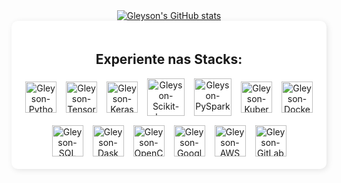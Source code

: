 <div style="display: flex; flex-wrap: wrap; justify-content: center; align-items: center; text-align: center;">

  <!-- Estatísticas do GitHub -->
  <div style="flex: 1; min-width: 300px;">
    <a href="https://github.com/anuraghazra/github-readme-stats">
      <img src="https://github-readme-stats.vercel.app/api?username=gleysonrn&show_icons=true&theme=vampire" alt="Gleyson's GitHub stats">
    </a>
  </div>

  <!-- Tecnologias (Fundo Branco) -->
  <div style="flex: 1; min-width: 300px; background-color: white; padding: 20px; border-radius: 10px; box-shadow: 2px 2px 10px rgba(0,0,0,0.1);">
    <h2>Experiente nas Stacks:</h2>
    <div style="display: flex; flex-wrap: wrap; gap: 15px; justify-content: center; align-items: center;">
      <!-- Python -->
      <a href="https://www.python.org" target="_blank" rel="noopener noreferrer">
        <img src="https://www.svgrepo.com/show/354238/python.svg" alt="Gleyson-Python" width="50" height="50">
      </a>
      <!-- TensorFlow -->
      <a href="https://www.tensorflow.org" target="_blank" rel="noopener noreferrer">
        <img src="https://www.svgrepo.com/show/354440/tensorflow.svg" alt="Gleyson-TensorFlow" width="50" height="50">
      </a>
      <!-- Keras -->
      <a href="https://keras.io" target="_blank" rel="noopener noreferrer">
        <img src="https://upload.wikimedia.org/wikipedia/commons/a/ae/Keras_logo.svg" alt="Gleyson-Keras" width="50" height="50">
      </a>
      <!-- Scikit-learn -->
      <a href="https://scikit-learn.org" target="_blank" rel="noopener noreferrer">
        <img src="https://icon.icepanel.io/Technology/svg/scikit-learn.svg" alt="Gleyson-Scikit-learn" width="60" height="60">
      </a>
      <!-- PySpark -->
      <a href="https://spark.apache.org" target="_blank" rel="noopener noreferrer">
        <img src="https://upload.wikimedia.org/wikipedia/commons/f/f3/Apache_Spark_logo.svg" alt="Gleyson-PySpark" width="60" height="60">
      </a>
      <!-- Kubernetes -->
      <a href="https://kubernetes.io" target="_blank" rel="noopener noreferrer">
        <img src="https://www.svgrepo.com/show/353983/kubernetes.svg" alt="Gleyson-Kubernetes" width="50" height="50">
      </a>
      <!-- Docker -->
      <a href="https://www.docker.com" target="_blank" rel="noopener noreferrer">
        <img src="https://www.svgrepo.com/show/448221/docker.svg" alt="Gleyson-Docker" width="50" height="50">
      </a>
      <!-- SQL -->
      <a href="https://www.mysql.com/" target="_blank" rel="noopener noreferrer">
        <img src="https://www.svgrepo.com/show/255832/sql.svg" alt="Gleyson-SQL" width="50" height="50">
      </a>
      <!-- Dask -->
      <a href="https://www.dask.org" target="_blank" rel="noopener noreferrer">
        <img src="https://docs.dask.org/en/stable/_images/dask_icon.svg" alt="Gleyson-Dask" width="50" height="50">
      </a>
      <!-- OpenCV -->
      <a href="https://opencv.org" target="_blank" rel="noopener noreferrer">
        <img src="https://upload.wikimedia.org/wikipedia/commons/3/32/OpenCV_Logo_with_text_svg_version.svg" alt="Gleyson-OpenCV" width="50" height="50">
      </a>
      <!-- Google Cloud -->
      <a href="https://cloud.google.com" target="_blank" rel="noopener noreferrer">
        <img src="https://www.svgrepo.com/show/448223/gcp.svg" alt="Gleyson-Google Cloud" width="50" height="50">
      </a>
      <!-- AWS -->
      <a href="https://aws.amazon.com" target="_blank" rel="noopener noreferrer">
        <img src="https://www.svgrepo.com/show/448266/aws.svg" alt="Gleyson-AWS" width="50" height="50">
      </a>
      <!-- GitLab -->
      <a href="https://about.gitlab.com" target="_blank" rel="noopener noreferrer">
        <img src="https://www.svgrepo.com/show/448226/gitlab.svg" alt="Gleyson-GitLab" width="50" height="50">
      </a>
    </div>
  </div>

</div>
